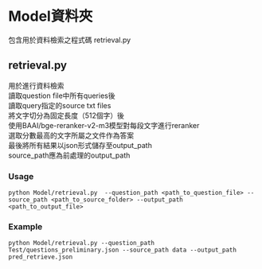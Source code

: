 # Model資料夾
包含用於資料檢索之程式碼 retrieval.py

## retrieval.py
用於進行資料檢索  
讀取question file中所有queries後  
讀取query指定的source txt files  
將文字切分為固定長度（512個字）後   
使用BAAI/bge-reranker-v2-m3模型對每段文字進行reranker  
選取分數最高的文字所屬之文件作為答案  
最後將所有結果以json形式儲存至output_path  
source_path應為前處理的output_path  

### Usage
```
python Model/retrieval.py  --question_path <path_to_question_file> --source_path <path_to_source_folder> --output_path <path_to_output_file>
```

### Example
```
python Model/retrieval.py --question_path Test/questions_preliminary.json --source_path data --output_path pred_retrieve.json
```

